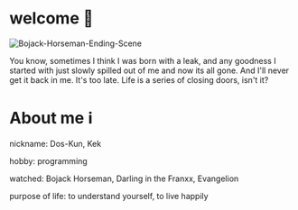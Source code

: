 # welcome 🍻
![Bojack-Horseman-Ending-Scene](https://github.com/aminobotskek/aminobotskek/assets/94906343/b324c9d1-fe02-4a9d-bd75-c1d280e27576)

You know, sometimes I think I was born with a leak, and any goodness I started with just slowly spilled out of me and now its all gone. And I'll never get it back in me. It's too late. Life is a series of closing doors, isn't it?

# About me ℹ️
nickname: Dos-Kun, Kek

hobby: programming

watched: Bojack Horseman, Darling in the Franxx, Evangelion

purpose of life: to understand yourself, to live happily
